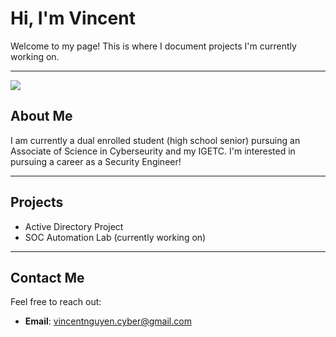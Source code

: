 # Hi, I'm Vincent

Welcome to my page! This is where I document projects I'm currently working on.

---
<a href="https://www.linkedin.com/in/vincent-nguyen-97961924b/"><img src="https://img.shields.io/badge/-LinkedIn-0072b1?&style=for-the-badge&logo=linkedin&logoColor=white" /></a>

## About Me

I am currently a dual enrolled student (high school senior) pursuing an Associate of Science in Cyberseurity and my IGETC. I'm interested in pursuing a career as a Security Engineer!

---
## Projects
- Active Directory Project
- SOC Automation Lab (currently working on)

---

## Contact Me

Feel free to reach out:

- **Email**: [vincentnguyen.cyber@gmail.com](mailto:vincentnguyen.cyber@gmail.com)
